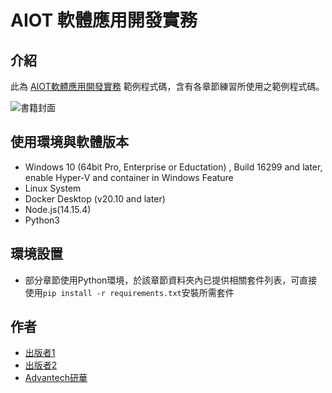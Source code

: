 # AIOT 軟體應用開發實務


## 介紹

此為 [AIOT軟體應用開發實務]() 範例程式碼，含有各章節練習所使用之範例程式碼。<br/>

![書籍封面](https://github.com/WISE-PaaS-Support/AIOT_development_book_examples/blob/main/cover.jpg?raw=true)



## 使用環境與軟體版本

* Windows 10 (64bit Pro, Enterprise or Eductation) , Build 16299 and later, enable Hyper-V and container in Windows Feature
* Linux System 
* Docker Desktop (v20.10 and later)
* Node.js(14.15.4)
* Python3

## 環境設置

* 部分章節使用Python環境，於該章節資料夾內已提供相關套件列表，可直接使用`pip install -r requirements.txt`安裝所需套件


## 作者

* [出版者1](someone@mail)
* [出版者2](someone@mail)
* [Advantech研華](mailto:wise-paas.support@advantech.com.tw)
